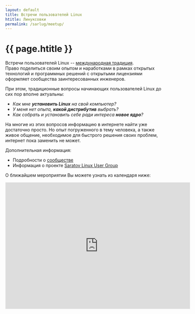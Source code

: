 ```yaml
---
layout: default
title: Встречи пользователей Linux
htitle: Линуксовки
permalink: /sarlug/meetup/
---
```


# [](#header-1) {{ page.htitle }}

Встречи пользователей Linux --
[международная традиция](https://www.tldp.org/HOWTO/User-Group-HOWTO-5.html).<br>
Право поделиться своим опытом и наработками в рамках открытых технологий
и программных решений с открытыми лицензиями оформляет сообщества
заинтересованных инженеров.

При этом, традиционные вопросы начинающих пользователей Linux до сих пор вполне актуальны:
* *Как мне **установить Linux** на свой компьютер?*
* *У меня нет опыта, **какой дистрибутив** выбрать?*
* *Как собрать и установить себе ради интереса **новое ядро**?*

На многие из этих вопросов информацию в интернете найти уже достаточно просто.
Но опыт погруженного в тему человека, а также живое общение, необходимое для
быстрого решения своих проблем, интернет пока заменить не может.

Дополнительная информация:
* Подробности о [сообществе](../about)
* Информация о проекте [Saratov Linux User Group](..)

О ближайшем мероприятии Вы можете узнать из календаря ниже:
<iframe
	src="https://calendar.yandex.ru/month?embed&layer_ids=6482174&tz_id=Europe/Saratov"
	width="585"
	height="400"
	frameborder="0"
	style="border: 1px solid #eee">
</iframe>

